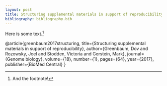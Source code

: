 ```yaml
---
layout: post
title: Structuring supplemental materials in support of reproducibility [1]
bibliography: bibliography.bib
---
```

Here is some text.[^fn]

[^fn]: And the footnote!

@article{greenbaum2017structuring,
  title={Structuring supplemental materials in support of reproducibility},
  author={Greenbaum, Dov and Rozowsky, Joel and Stodden, Victoria and Gerstein, Mark},
  journal={Genome biology},
  volume={18},
  number={1},
  pages={64},
  year={2017},
  publisher={BioMed Central}
}

